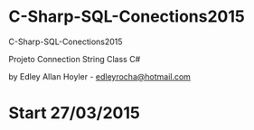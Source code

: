 # C-Sharp-SQL-Conections2015
C-Sharp-SQL-Conections2015

Projeto Connection String Class C#

by Edley Allan Hoyler - edleyrocha@hotmail.com

# Start 27/03/2015



